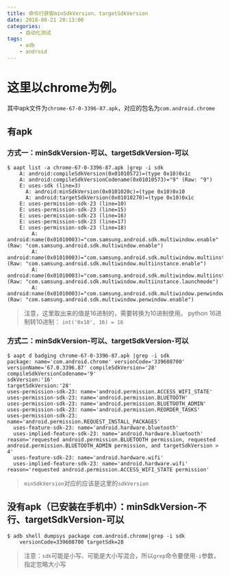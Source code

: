 ```yaml
---
title: 命令行获取minSdkVersion、targetSdkVersion
date: 2018-08-21 20:13:00
categories:
    - 自动化测试
tags:
    - adb
    - android
---
```

# 这里以chrome为例。

其中apk文件为`chrome-67-0-3396-87.apk`，对应的包名为`com.android.chrome`

## 有apk

### 方式一：minSdkVersion-可以、targetSdkVersion-可以

```shell
$ aapt list -a chrome-67-0-3396-87.apk |grep -i sdk
    A: android:compileSdkVersion(0x01010572)=(type 0x10)0x1c
    A: android:compileSdkVersionCodename(0x01010573)="9" (Raw: "9")
    E: uses-sdk (line=3)
      A: android:minSdkVersion(0x0101020c)=(type 0x10)0x10
      A: android:targetSdkVersion(0x01010270)=(type 0x10)0x1c
    E: uses-permission-sdk-23 (line=10)
    E: uses-permission-sdk-23 (line=15)
    E: uses-permission-sdk-23 (line=16)
    E: uses-permission-sdk-23 (line=17)
    E: uses-permission-sdk-23 (line=18)
        A: android:name(0x01010003)="com.samsung.android.sdk.multiwindow.enable" (Raw: "com.samsung.android.sdk.multiwindow.enable")
        A: android:name(0x01010003)="com.samsung.android.sdk.multiwindow.multiinstance.enable" (Raw: "com.samsung.android.sdk.multiwindow.multiinstance.enable")
        A: android:name(0x01010003)="com.samsung.android.sdk.multiwindow.multiinstance.launchmode" (Raw: "com.samsung.android.sdk.multiwindow.multiinstance.launchmode")
        A: android:name(0x01010003)="com.samsung.android.sdk.multiwindow.penwindow.enable" (Raw: "com.samsung.android.sdk.multiwindow.penwindow.enable")
```

> 注意，这里取出来的值是16进制的，需要转换为10进制使用。
> python 16进制转10进制： `int('0x10', 16) = 16`

### 方式二：minSdkVersion-可以、targetSdkVersion-可以

```shell
$ aapt d badging chrome-67-0-3396-87.apk |grep -i sdk
package: name='com.android.chrome' versionCode='339608700' versionName='67.0.3396.87' compileSdkVersion='28' compileSdkVersionCodename='9'
sdkVersion:'16'
targetSdkVersion:'28'
uses-permission-sdk-23: name='android.permission.ACCESS_WIFI_STATE'
uses-permission-sdk-23: name='android.permission.BLUETOOTH'
uses-permission-sdk-23: name='android.permission.BLUETOOTH_ADMIN'
uses-permission-sdk-23: name='android.permission.REORDER_TASKS'
uses-permission-sdk-23: name='android.permission.REQUEST_INSTALL_PACKAGES'
  uses-feature-sdk-23: name='android.hardware.bluetooth'
  uses-implied-feature-sdk-23: name='android.hardware.bluetooth' reason='requested android.permission.BLUETOOTH permission, requested android.permission.BLUETOOTH_ADMIN permission, and targetSdkVersion > 4'
  uses-feature-sdk-23: name='android.hardware.wifi'
  uses-implied-feature-sdk-23: name='android.hardware.wifi' reason='requested android.permission.ACCESS_WIFI_STATE permission'
```

> `minSdkVersion`对应的应该是这里的`sdkVersion`

## 没有apk（已安装在手机中）：minSdkVersion-不行、targetSdkVersion-可以

```shell
$ adb shell dumpsys package com.android.chrome|grep -i sdk
    versionCode=339608700 targetSdk=28
```

> 注意：`sdk`可能是小写、可能是大小写混合，所以`grep`命令要使用`-i`参数，指定忽略大小写